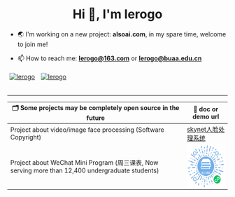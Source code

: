 <h1 align="center">Hi 👋, I'm lerogo</h1>

- 🌏 I'm working on a new project: **alsoai.com**, in my spare time, welcome to join me!

- 📫 How to reach me:  **lerogo@163.com** or **lerogo@buaa.edu.cn**

<a href="https://github.com/lerogo">
<img align="center" src="https://github-readme-stats.vercel.app/api?username=lerogo&show_icons=true&locale=en" alt="lerogo" height="180" style="margin: 5px; margin-bottom: 20px;" /></a>
<a href="https://github.com/lerogo">
<img align="center" src="https://github-readme-stats.vercel.app/api/top-langs/?username=lerogo&layout=compact&langs_count=20&locale=en" alt="lerogo" height="180"  style="margin: 5px; margin-bottom: 20px;"/>
</a>

---

| 🗂 Some projects may be completely open source in the future  | 📎 doc or demo url  |
| ------------------------ | ---------------------------------- |
| Project about video/image face processing (Software Copyright)  | [skynet人脸处理系统](https://lab.lerogo.com/skynet/) |
| Project about WeChat Mini Program (周三课表, Now serving more than 12,400 undergraduate students) | <img align="center" height="100"  alt="乐学学导微信小程序" src="./docs/_media/wxxcx_zskb_logo.jpg"> |
